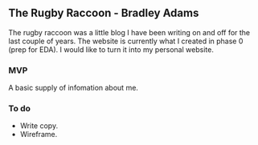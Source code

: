 ## The Rugby Raccoon - Bradley Adams
The rugby raccoon was a little blog I have been writing on and off for the last couple of years. The website is currently what I created in phase 0 (prep for EDA). I would like to turn it into my personal website. 

### MVP
A basic supply of infomation about me.

### To do
  * Write copy.
  * Wireframe.
